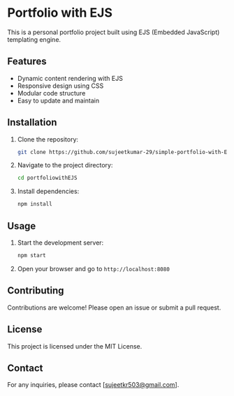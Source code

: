 # Portfolio with EJS

This is a personal portfolio project built using EJS (Embedded JavaScript) templating engine.

## Features

- Dynamic content rendering with EJS
- Responsive design using CSS
- Modular code structure
- Easy to update and maintain

## Installation

1. Clone the repository:
    ```bash
    git clone https://github.com/sujeetkumar-29/simple-portfolio-with-EJS.git
    ```
2. Navigate to the project directory:
    ```bash
    cd portfoliowithEJS
    ```
3. Install dependencies:
    ```bash
    npm install
    ```

## Usage

1. Start the development server:
    ```bash
    npm start
    ```
2. Open your browser and go to `http://localhost:8080`



## Contributing

Contributions are welcome! Please open an issue or submit a pull request.

## License

This project is licensed under the MIT License.

## Contact

For any inquiries, please contact [sujeetkr503@gmail.com].
